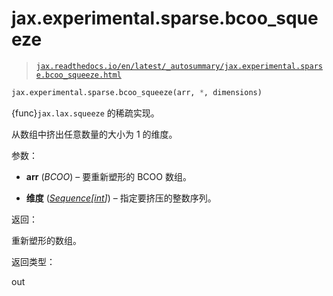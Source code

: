 # jax.experimental.sparse.bcoo_squeeze

> [ `jax.readthedocs.io/en/latest/_autosummary/jax.experimental.sparse.bcoo_squeeze.html`](https://jax.readthedocs.io/en/latest/_autosummary/jax.experimental.sparse.bcoo_squeeze.html)

```py
jax.experimental.sparse.bcoo_squeeze(arr, *, dimensions)
```

{func}`jax.lax.squeeze` 的稀疏实现。

从数组中挤出任意数量的大小为 1 的维度。

参数：

+   **arr** (*BCOO*) – 要重新塑形的 BCOO 数组。

+   **维度** ([*Sequence*](https://docs.python.org/3/library/collections.abc.html#collections.abc.Sequence "(在 Python v3.12 中)")*[*[*int*](https://docs.python.org/3/library/functions.html#int "(在 Python v3.12 中)")*]*) – 指定要挤压的整数序列。

返回：

重新塑形的数组。

返回类型：

out
